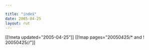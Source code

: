 ```yaml
---

title: "index"
date: 2005-04-25
layout: rut
---
```


[[!meta updated="2005-04-25"]]
[[!map pages="20050425/* and ! 20050425/*/*"]]

